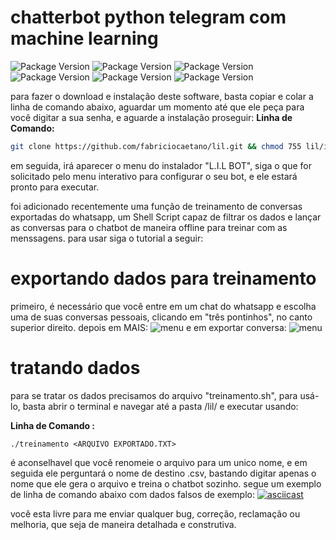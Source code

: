 # chatterbot python telegram com machine learning

![Package Version](https://img.shields.io/badge/version-0.0.2-blue.svg?cacheSeconds=2592000) ![Package Version](https://img.shields.io/badge/in-development-brightgreen.svg) ![Package Version](https://img.shields.io/badge/dependencias-chatterbot%20-green.svg) ![Package Version](https://img.shields.io/badge/-pip3-green.svg) ![Package Version](https://img.shields.io/badge/-python3-green.svg) ![Package Version](https://img.shields.io/badge/-python_telegram_bot-green.svg)

 para fazer o download e instalação deste software, basta copiar e colar a linha de comando abaixo, aguardar um momento até que ele peça para você digitar a sua senha, e aguarde a instalação proseguir:
 **Linha de Comando:**
```bash
git clone https://github.com/fabriciocaetano/lil.git && chmod 755 lil/install.sh && ./lil/install.sh 
````
em seguida, irá aparecer o menu do instalador "L.I.L BOT", siga o que for solicitado pelo menu interativo para configurar o seu bot, e ele estará pronto para executar.

foi adicionado recentemente uma função de treinamento de conversas exportadas do whatsapp, um Shell Script capaz de filtrar os dados e lançar as conversas para o chatbot de maneira offline para treinar com as menssagens. para usar siga o tutorial a seguir:

# exportando dados para treinamento
 primeiro, é necessário que você entre em um chat do whatsapp e escolha uma de suas conversas pessoais, clicando em "três pontinhos", no canto superior direito. depois em MAIS: 
 ![menu](https://telegra.ph/file/1900650d8aeaa98360e3e.jpg)
 e em exportar conversa:
 ![menu](https://telegra.ph/file/7a3700ff8bb2e86044609.jpg)
 
 # tratando dados
 
  para se tratar os dados precisamos do arquivo "treinamento.sh", para usá-lo, basta abrir o terminal e navegar até a pasta /lil/ e executar usando:
  
  **Linha de Comando :** 
  
  `./treinamento <ARQUIVO EXPORTADO.TXT>`

 é aconselhavel que você renomeie o arquivo para um unico nome, e em seguida ele perguntará o nome de destino .csv, bastando digitar apenas o nome que ele gera o arquivo e treina o chatbot sozinho. segue um exemplo de linha de comando abaixo com dados falsos de exemplo:
 [![asciicast](https://asciinema.org/a/280732.svg)](https://asciinema.org/a/280732)
 
você esta livre para me enviar qualquer bug, correção, reclamação ou melhoria, que seja de maneira detalhada e construtiva.
